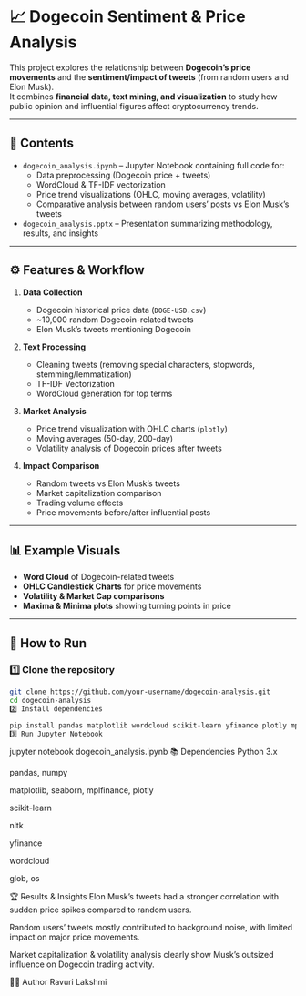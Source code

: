 # 📈 Dogecoin Sentiment & Price Analysis

This project explores the relationship between **Dogecoin’s price movements** and the **sentiment/impact of tweets** (from random users and Elon Musk).  
It combines **financial data, text mining, and visualization** to study how public opinion and influential figures affect cryptocurrency trends.  

---

## 📂 Contents
- `dogecoin_analysis.ipynb` – Jupyter Notebook containing full code for:
  - Data preprocessing (Dogecoin price + tweets)
  - WordCloud & TF-IDF vectorization
  - Price trend visualizations (OHLC, moving averages, volatility)
  - Comparative analysis between random users’ posts vs Elon Musk’s tweets
- `dogecoin_analysis.pptx` – Presentation summarizing methodology, results, and insights

---

## ⚙️ Features & Workflow

1. **Data Collection**
   - Dogecoin historical price data (`DOGE-USD.csv`)
   - ~10,000 random Dogecoin-related tweets
   - Elon Musk’s tweets mentioning Dogecoin

2. **Text Processing**
   - Cleaning tweets (removing special characters, stopwords, stemming/lemmatization)
   - TF-IDF Vectorization
   - WordCloud generation for top terms

3. **Market Analysis**
   - Price trend visualization with OHLC charts (`plotly`)
   - Moving averages (50-day, 200-day)
   - Volatility analysis of Dogecoin prices after tweets

4. **Impact Comparison**
   - Random tweets vs Elon Musk’s tweets
   - Market capitalization comparison
   - Trading volume effects
   - Price movements before/after influential posts

---

## 📊 Example Visuals
- **Word Cloud** of Dogecoin-related tweets  
- **OHLC Candlestick Charts** for price movements  
- **Volatility & Market Cap comparisons**  
- **Maxima & Minima plots** showing turning points in price  

---

## 🚀 How to Run

### 1️⃣ Clone the repository
```bash
git clone https://github.com/your-username/dogecoin-analysis.git
cd dogecoin-analysis
2️⃣ Install dependencies

pip install pandas matplotlib wordcloud scikit-learn yfinance plotly mplfinance nltk
3️⃣ Run Jupyter Notebook
```

jupyter notebook dogecoin_analysis.ipynb
📚 Dependencies
Python 3.x

pandas, numpy

matplotlib, seaborn, mplfinance, plotly

scikit-learn

nltk

yfinance

wordcloud

glob, os

🏆 Results & Insights
Elon Musk’s tweets had a stronger correlation with sudden price spikes compared to random users.

Random users’ tweets mostly contributed to background noise, with limited impact on major price movements.

Market capitalization & volatility analysis clearly show Musk’s outsized influence on Dogecoin trading activity.

👩‍💻 Author
Ravuri Lakshmi 
